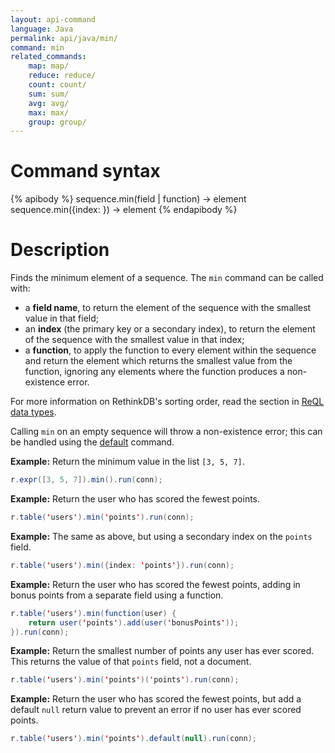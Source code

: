 ```yaml
---
layout: api-command
language: Java 
permalink: api/java/min/
command: min
related_commands:
    map: map/
    reduce: reduce/
    count: count/
    sum: sum/
    avg: avg/
    max: max/
    group: group/
---
```


# Command syntax #

{% apibody %}
sequence.min(field | function) &rarr; element
sequence.min({index: <indexname>}) &rarr; element
{% endapibody %}

# Description #

Finds the minimum element of a sequence. The `min` command can be called with:

* a **field name**, to return the element of the sequence with the smallest value in that field;
* an **index** (the primary key or a secondary index), to return the element of the sequence with the smallest value in that index;
* a **function**, to apply the function to every element within the sequence and return the element which returns the smallest value from the function, ignoring any elements where the function produces a non-existence error.

For more information on RethinkDB's sorting order, read the section in [ReQL data types](/docs/data-types/#sorting-order).

Calling `min` on an empty sequence will throw a non-existence error; this can be handled using the [default](/api/java/default/) command.

__Example:__ Return the minimum value in the list `[3, 5, 7]`.

```java
r.expr([3, 5, 7]).min().run(conn);
```

__Example:__ Return the user who has scored the fewest points.

```java
r.table('users').min('points').run(conn);
```

__Example:__ The same as above, but using a secondary index on the `points` field.

```java
r.table('users').min({index: 'points'}).run(conn);
```

__Example:__ Return the user who has scored the fewest points, adding in bonus points from a separate field using a function.

```java
r.table('users').min(function(user) {
    return user('points').add(user('bonusPoints'));
}).run(conn);
```

__Example:__ Return the smallest number of points any user has ever scored. This returns the value of that `points` field, not a document.

```java
r.table('users').min('points')('points').run(conn);
```

__Example:__ Return the user who has scored the fewest points, but add a default `null` return value to prevent an error if no user has ever scored points.

```java
r.table('users').min('points').default(null).run(conn);
```
